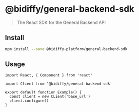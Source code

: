 # @bidiffy/general-backend-sdk

> The React SDK for the General Backend API

## Install

```bash
npm install --save @bidiffy-platform/general-backend-sdk
```

## Usage

```tsx
import React, { Component } from 'react'

import Client from '@bidiffy/general-backend-sdk'

export default function Example() {
  const client = new CLient('base_url')
  client.configure()
}
```
